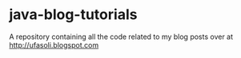 java-blog-tutorials
====================

A repository containing all the code related to my blog posts over at http://ufasoli.blogspot.com
